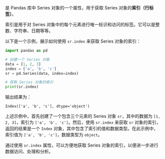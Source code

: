 是 Pandas 库中 Series 对象的一个属性，用于获取 Series 对象的**索引（行标签）**。

索引是用于对 Series 对象中的每个元素进行唯一标识和访问的标签。它可以是整数、字符串、日期等等。

以下是一个示例，展示如何使用 `sr.index` 来获取 Series 对象的索引：

```python
import pandas as pd

# 创建一个 Series 对象
data = [1, 2, 3]
index = ['a', 'b', 'c']
sr = pd.Series(data, index=index)

# 获取 Series 对象的索引
print(sr.index)
```

输出结果为：
```
Index(['a', 'b', 'c'], dtype='object')
```

上述示例中，首先创建了一个包含三个元素的 Series 对象 `sr`，其中的数据为 `[1, 2, 3]`，索引为 `['a', 'b', 'c']`。然后，使用 `sr.index` 来获取 `sr` 对象的索引，返回的结果是一个 `Index` 对象，其中包含了索引的值和数据类型。在此示例中，索引值为 `['a', 'b', 'c']`，数据类型为 `object`。

通过使用 `sr.index` 属性，可以方便地获取 Series 对象的索引，以便进一步进行数据访问、处理和分析。